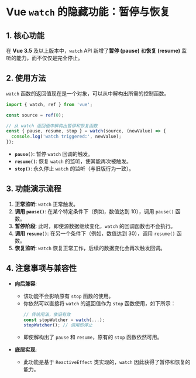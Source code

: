 # Vue `watch` 的隐藏功能：暂停与恢复

## 1\. 核心功能

在 **Vue 3.5** 及以上版本中，`watch` API 新增了**暂停 (pause)** 和**恢复 (resume)** 监听的能力，而不仅仅是完全停止。

## 2\. 使用方法

`watch` 函数的返回值现在是一个对象，可以从中解构出所需的控制函数。

```javascript
import { watch, ref } from 'vue';

const source = ref(0);

// 从 watch 返回值中解构出暂停和恢复函数
const { pause, resume, stop } = watch(source, (newValue) => {
  console.log('watch triggered:', newValue);
});
```

  - **`pause()`**: 暂停 `watch` 回调的触发。
  - **`resume()`**: 恢复 `watch` 的监听，使其能再次被触发。
  - **`stop()`**: 永久停止 `watch` 的监听（与旧版行为一致）。

## 3\. 功能演示流程

1.  **正常监听**: `watch` 正常触发。
2.  **调用 `pause()`**: 在某个特定条件下（例如，数值达到 10），调用 `pause()` 函数。
3.  **暂停阶段**: 此时，即使源数据继续变化，`watch` 的回调函数也不会执行。
4.  **调用 `resume()`**: 在另一个条件下（例如，数值达到 30），调用 `resume()` 函数。
5.  **恢复监听**: `watch` 恢复正常工作，后续的数据变化会再次触发回调。

## 4\. 注意事项与兼容性

  * **向后兼容**:

      * 该功能不会影响原有 `stop` 函数的使用。
      * 你依然可以直接将 `watch` 的返回值作为 `stop` 函数使用，如下所示：
        ```javascript
        // 传统用法，依旧有效
        const stopWatcher = watch(...);
        stopWatcher(); // 调用即停止
        ```
      * 即使解构出了 `pause` 和 `resume`，原有的 `stop` 函数依然可用。

  * **底层实现**:

      * 此功能是基于 `ReactiveEffect` 类实现的，`watch` 因此获得了暂停和恢复的能力。